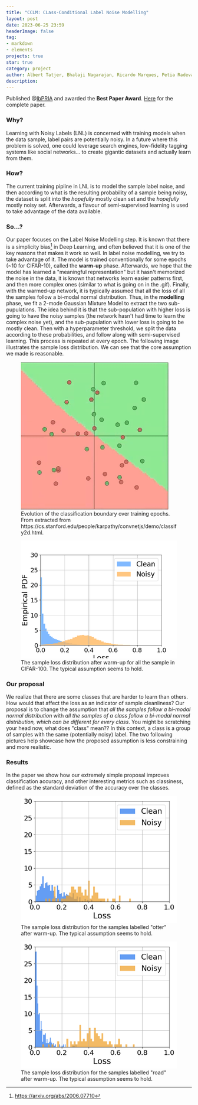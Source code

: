 ```yaml
---
title: "CCLM: CLass-Conditional Label Noise Modelling"
layout: post
date: 2023-06-25 23:59
headerImage: false
tag:
- markdown
- elements
projects: true
star: true
category: project
author: Albert Tatjer, Bhalaji Nagarajan, Ricardo Marques, Petia Radeva
description: 
---
```


Published @[IbPRIA](http://www.ibpria.org/2023/) and awarded the __Best Paper Award__. [Here](https://link.springer.com/chapter/10.1007/978-3-031-36616-1_1) for the complete paper.

### Why?
Learning with Noisy Labels (LNL) is concerned with training models when the data sample, label pairs are potentially noisy. In a future where this problem is solved, one could leverage search engines, low-fidelity tagging systems like social networks... to create gigantic datasets and actually learn from them.

### How?
The current training pipline in LNL is to model the sample label noise, and then according to what is the resulting probability of a sample being noisy, the dataset is split into the _hopefully_ mostly clean set and the _hopefully_ mostly noisy set. Afterwards, a flavour of semi-supervised learning is used to take advantage of the data available.

### So...?
Our paper focuses on the Label Noise Modelling step. It is known that there is a simplicity bias[^fn] in Deep Learning, and often believed that it is one of the key reasons that makes it work so well. In label noise modelling, we try to take advantage of it. The model is trained conventionally for some epochs (~10 for CIFAR-10), called the **warm-up** phase. Afterwards, we hope that the model has learned a "meaningful representation" but it hasn't memorized the noise in the data, it is known that networks learn easier patterns first, and then more complex ones (similar to what is going on in the .gif). Finally, with the warmed-up network, it is typically assumed that all the loss of all the samples follow a bi-modal normal distribution. Thus, in the **modelling** phase, we fit a 2-mode Gaussian Mixture Model to extract the two sub-pupulations. The idea behind it is that the sub-population with higher loss is going to have the noisy samples (the network hasn't had time to learn the complex noise yet), and the sub-pupulation with lower loss is going to be mostly clean. Then with a hyperparameter threshold, we split the data according to these probabilities, and follow along with semi-supervised learning. This process is repeated at every epoch. The following image illustrates the sample loss distribution. We can see that the core assumption we made is reasonable.


<figure>
    <img src="/assets/images/loss_evolution.gif"
         alt="Classification boundary evolution gif">
    <figcaption>Evolution of the classification boundary over training epochs. From extracted from https://cs.stanford.edu/people/karpathy/convnetjs/demo/classify2d.html.</figcaption>
</figure>

<figure>
    <img src="/assets/images/per_sample_all.png"
         alt="Sample loss all">
    <figcaption>The sample loss distribution after warm-up for all the sample in CIFAR-100. The typical assumption seems to hold.</figcaption>
</figure>


### Our proposal
We realize that there are some classes that are harder to learn than others. How would that affect the loss as an indicator of sample cleanliness? Our proposal is to change the assumption that _all the samples follow a bi-modal normal distribution_ with _all the samples of a class follow a bi-modal normal distribution, which can be different for every class_. You might be scratching your head now, what does "class" mean?? In this context, a class is a group of samples with the same (potentially noisy) label. The two following pictures help showcase how the proposed assumption is less constraining and more realistic.

### Results
In the paper we show how our extremely simple proposal improves classification accuracy, and other interesting metrics such as classiness, defined as the standard deviation of the accuracy over the classes.


<figure>
    <img src="/assets/images/per_sample_otter.png"
         alt="Sample loss otter">
    <figcaption>The sample loss distribution for the samples labelled "otter" after warm-up. The typical assumption seems to hold.</figcaption>
</figure>

<figure>
    <img src="/assets/images/per_sample_road.png"
         alt="Sample loss road">
    <figcaption>The sample loss distribution for the samples labelled "road" after warm-up. The typical assumption seems to hold.</figcaption>
</figure>


[^fn]: https://arxiv.org/abs/2006.07710